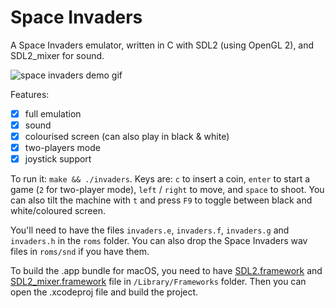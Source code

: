 # Space Invaders

A Space Invaders emulator, written in C with SDL2 (using OpenGL 2), and SDL2_mixer for sound.

![space invaders demo gif](demo.gif)

Features:

- [x] full emulation
- [x] sound
- [x] colourised screen (can also play in black & white)
- [x] two-players mode
- [x] joystick support

To run it: `make && ./invaders`. Keys are: `c` to insert a coin, `enter` to start a game (`2` for two-player mode), `left` / `right` to move, and `space` to shoot. You can also tilt the machine with `t` and press `F9` to toggle between black and white/coloured screen.

You'll need to have the files `invaders.e`, `invaders.f`, `invaders.g` and `invaders.h` in the `roms` folder. You can also drop the Space Invaders wav files in `roms/snd` if you have them.

To build the .app bundle for macOS, you need to have [SDL2.framework](http://libsdl.org/release/SDL2-2.0.8.dmg) and [SDL2_mixer.framework](https://www.libsdl.org/projects/SDL_mixer/release/SDL2_mixer-2.0.2.dmg) file in `/Library/Frameworks` folder. Then you can open the .xcodeproj file and build the project.
